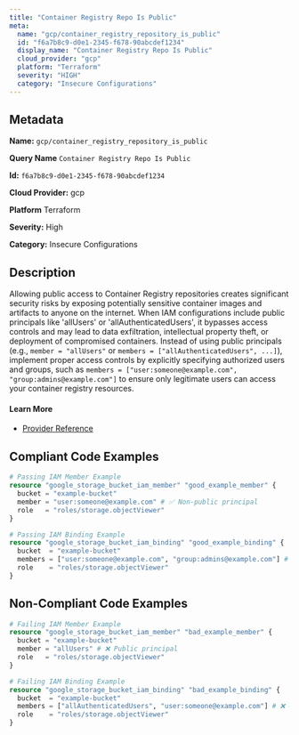 ```yaml
---
title: "Container Registry Repo Is Public"
meta:
  name: "gcp/container_registry_repository_is_public"
  id: "f6a7b8c9-d0e1-2345-f678-90abcdef1234"
  display_name: "Container Registry Repo Is Public"
  cloud_provider: "gcp"
  platform: "Terraform"
  severity: "HIGH"
  category: "Insecure Configurations"
---
```

## Metadata

**Name:** `gcp/container_registry_repository_is_public`

**Query Name** `Container Registry Repo Is Public`

**Id:** `f6a7b8c9-d0e1-2345-f678-90abcdef1234`

**Cloud Provider:** gcp

**Platform** Terraform

**Severity:** High

**Category:** Insecure Configurations

## Description
Allowing public access to Container Registry repositories creates significant security risks by exposing potentially sensitive container images and artifacts to anyone on the internet. When IAM configurations include public principals like 'allUsers' or 'allAuthenticatedUsers', it bypasses access controls and may lead to data exfiltration, intellectual property theft, or deployment of compromised containers. Instead of using public principals (e.g., `member = "allUsers"` or `members = ["allAuthenticatedUsers", ...]`), implement proper access controls by explicitly specifying authorized users and groups, such as `members = ["user:someone@example.com", "group:admins@example.com"]` to ensure only legitimate users can access your container registry resources.

#### Learn More

 - [Provider Reference](https://registry.terraform.io/providers/hashicorp/google/latest/docs/resources/container_registry)


## Compliant Code Examples
```terraform
# Passing IAM Member Example
resource "google_storage_bucket_iam_member" "good_example_member" {
  bucket = "example-bucket"
  member = "user:someone@example.com" # ✅ Non-public principal
  role   = "roles/storage.objectViewer"
}

```

```terraform
# Passing IAM Binding Example
resource "google_storage_bucket_iam_binding" "good_example_binding" {
  bucket  = "example-bucket"
  members = ["user:someone@example.com", "group:admins@example.com"] # ✅ No public principals
  role    = "roles/storage.objectViewer"
}

```
## Non-Compliant Code Examples
```terraform
# Failing IAM Member Example
resource "google_storage_bucket_iam_member" "bad_example_member" {
  bucket = "example-bucket"
  member = "allUsers" # ❌ Public principal
  role   = "roles/storage.objectViewer"
}

# Failing IAM Binding Example
resource "google_storage_bucket_iam_binding" "bad_example_binding" {
  bucket  = "example-bucket"
  members = ["allAuthenticatedUsers", "user:someone@example.com"] # ❌ Contains public principal
  role    = "roles/storage.objectViewer"
}

```